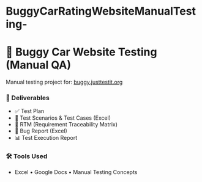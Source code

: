 # BuggyCarRatingWebsiteManualTesting-

# 🚗 Buggy Car Website Testing (Manual QA)

Manual testing project for: [buggy.justtestit.org](https://buggy.justtestit.org/)

### 📄 Deliverables

- ✅ Test Plan
- 🧪 Test Scenarios & Test Cases (Excel)
- 🔁 RTM (Requirement Traceability Matrix)
- 🧯 Bug Report (Excel)
- 📊 Test Execution Report

### 🛠️ Tools Used

- Excel • Google Docs • Manual Testing Concepts
